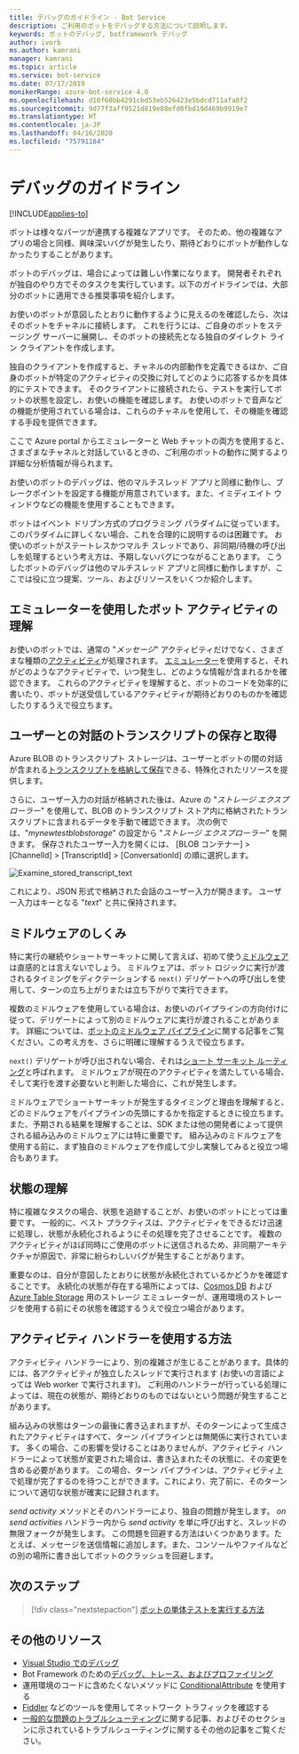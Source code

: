 ```yaml
---
title: デバッグのガイドライン - Bot Service
description: ご利用のボットをデバッグする方法について説明します。
keywords: ボットのデバッグ, botframework デバッグ
author: ivorb
ms.author: kamrani
manager: kamrani
ms.topic: article
ms.service: bot-service
ms.date: 07/17/2019
monikerRange: azure-bot-service-4.0
ms.openlocfilehash: d10f60bb4291cbd53eb526423e5bdcd711afa8f2
ms.sourcegitcommit: 9d77f3aff9521d819e88efd0fbd19d469b9919e7
ms.translationtype: HT
ms.contentlocale: ja-JP
ms.lasthandoff: 04/16/2020
ms.locfileid: "75791184"
---
```

# <a name="debugging-guidelines"></a>デバッグのガイドライン

[!INCLUDE[applies-to](../includes/applies-to.md)]

ボットは様々なパーツが連携する複雑なアプリです。 そのため、他の複雑なアプリの場合と同様、興味深いバグが発生したり、期待どおりにボットが動作しなかったりすることがあります。

ボットのデバッグは、場合によっては難しい作業になります。 開発者それぞれが独自のやり方でそのタスクを実行しています。以下のガイドラインでは、大部分のボットに適用できる推奨事項を紹介します。

お使いのボットが意図したとおりに動作するように見えるのを確認したら、次はそのボットをチャネルに接続します。 これを行うには、ご自身のボットをステージング サーバーに展開し、そのボットの接続先となる独自のダイレクト ライン クライアントを作成します。
<!--IBTODO [Direct Line client](bot-builder-howto-direct-line.md)-->

独自のクライアントを作成すると、チャネルの内部動作を定義できるほか、ご自身のボットが特定のアクティビティの交換に対してどのように応答するかを具体的にテストできます。 そのクライアントに接続されたら、テストを実行してボットの状態を設定し、お使いの機能を確認します。 お使いのボットで音声などの機能が使用されている場合は、これらのチャネルを使用して、その機能を確認する手段を提供できます。

ここで Azure portal からエミュレーターと Web チャットの両方を使用すると、さまざまなチャネルと対話しているときの、ご利用のボットの動作に関するより詳細な分析情報が得られます。

お使いのボットのデバッグは、他のマルチスレッド アプリと同様に動作し、ブレークポイントを設定する機能が用意されています。また、イミディエイト ウィンドウなどの機能を使用することもできます。 

ボットはイベント ドリブン方式のプログラミング パラダイムに従っています。このパラダイムに詳しくない場合、これを合理的に説明するのは困難です。 お使いのボットがステートレスかつマルチ スレッドであり、非同期/待機の呼び出しを処理するという考え方は、予期しないバグにつながることあります。 こうしたボットのデバッグは他のマルチスレッド アプリと同様に動作しますが、ここでは役に立つ提案、ツール、およびリソースをいくつか紹介します。

## <a name="understanding-bot-activities-with-the-emulator"></a>エミュレーターを使用したボット アクティビティの理解

お使いのボットでは、通常の "_メッセージ_" アクティビティだけでなく、さまざまな種類の[アクティビティ](bot-builder-basics.md#the-activity-processing-stack)が処理されます。 [エミュレーター](../bot-service-debug-emulator.md)を使用すると、それがどのようなアクティビティで、いつ発生し、どのような情報が含まれるかを確認できます。 これらのアクティビティを理解すると、ボットのコードを効率的に書いたり、ボットが送受信しているアクティビティが期待どおりのものかを確認したりするうえで役立ちます。

## <a name="saving-and-retrieving-user-interactions-with-transcripts"></a>ユーザーとの対話のトランスクリプトの保存と取得

Azure BLOB のトランスクリプト ストレージは、ユーザーとボットの間の対話が含まれる[トランスクリプトを格納して保存](bot-builder-howto-v4-storage.md)できる、特殊化されたリソースを提供します。  

さらに、ユーザー入力の対話が格納された後は、Azure の "_ストレージ エクスプローラー"_ を使用して、BLOB のトランスクリプト ストア内に格納されたトランスクリプトに含まれるデータを手動で確認できます。 次の例では、"_mynewtestblobstorage_" の設定から "_ストレージ エクスプローラー_" を開きます。 保存されたユーザー入力を開くには、  [BLOB コンテナー] > [ChannelId] > [TranscriptId] > [ConversationId] の順に選択します。

![Examine_stored_transcript_text](./media/examine_transcript_text_in_azure.png)

これにより、JSON 形式で格納された会話のユーザー入力が開きます。 ユーザー入力はキーとなる "_text_" と共に保持されます。

## <a name="how-middleware-works"></a>ミドルウェアのしくみ

特に実行の継続やショートサーキットに関して言えば、初めて使う[ミドルウェア](bot-builder-concept-middleware.md)は直感的とは言えないでしょう。 ミドルウェアは、ボット ロジックに実行が渡されるタイミングをディクテーションする `next()` デリゲートへの呼び出しを使用して、ターンの立ち上がりまたは立ち下がりで実行できます。 

複数のミドルウェアを使用している場合は、お使いのパイプラインの方向付けに従って、デリゲートによって別のミドルウェアに実行が渡されることがあります。 詳細については、[ボットのミドルウェア パイプライン](bot-builder-concept-middleware.md#the-bot-middleware-pipeline)に関する記事をご覧ください。この考え方を、さらに明確に理解するうえで役立ちます。

`next()` デリゲートが呼び出されない場合、それは[ショート サーキット ルーティング](bot-builder-concept-middleware.md#short-circuiting)と呼ばれます。 ミドルウェアが現在のアクティビティを満たしている場合、そして実行を渡す必要ないと判断した場合に、これが発生します。 

ミドルウェアでショートサーキットが発生するタイミングと理由を理解すると、どのミドルウェアをパイプラインの先頭にするかを指定するときに役立ちます。 また、予期される結果を理解することは、SDK または他の開発者によって提供される組み込みのミドルウェアには特に重要です。 組み込みのミドルウェアを使用する前に、まず独自のミドルウェアを作成して少し実験してみると役立つ場合もあります。

<!-- Snip: QnA was once implemented as middleware.
For example [QnA maker](bot-builder-howto-qna.md) is designed to handle certain interactions and short-circuit the pipeline when it does, which can be confusing when first learning how to use it.
-->

## <a name="understanding-state"></a>状態の理解

特に複雑なタスクの場合、状態を追跡することが、お使いのボットにとっては重要です。 一般的に、ベスト プラクティスは、アクティビティをできるだけ迅速に処理し、状態が永続化されるようにその処理を完了させることです。 複数のアクティビティがほぼ同時にご使用のボットに送信されるため、非同期アーキテクチャが原因で、非常に紛らわしいバグが発生することがあります。

重要なのは、自分が意図したとおりに状態が永続化されているかどうかを確認することです。 永続化の状態が存在する場所によっては、[Cosmos DB](https://docs.microsoft.com/azure/cosmos-db/local-emulator) および [Azure Table Storage](https://docs.microsoft.com/azure/storage/common/storage-use-emulator) 用のストレージ エミュレーターが、運用環境のストレージを使用する前にその状態を確認するうえで役立つ場合があります。

## <a name="how-to-use-activity-handlers"></a>アクティビティ ハンドラーを使用する方法

アクティビティ ハンドラーにより、別の複雑さが生じることがあります。具体的には、各アクティビティが独立したスレッドで実行されます (お使いの言語によっては Web worker で実行されます)。 ご利用のハンドラーが行っている処理によっては、現在の状態が、期待どおりのものではないという問題が発生することがあります。

組み込みの状態はターンの最後に書き込まれますが、そのターンによって生成されたアクティビティはすべて、ターン パイプラインとは無関係に実行されています。 多くの場合、この影響を受けることはありませんが、アクティビティ ハンドラーによって状態が変更された場合は、書き込まれたその状態に、その変更を含める必要があります。 この場合、ターン パイプラインは、アクティビティ上で処理が完了するのを待つことができます。これにより、完了前に、そのターンについて適切な状態が確実に記録されます。

_send activity_ メソッドとそのハンドラーにより、独自の問題が発生します。 _on send activities_ ハンドラー内から _send activity_ を単に呼び出すと、スレッドの無限フォークが発生します。 この問題を回避する方法はいくつかあります。たとえば、メッセージを送信情報に追加します。また、コンソールやファイルなどの別の場所に書き出してボットのクラッシュを回避します。

## <a name="next-steps"></a>次のステップ

> [!div class="nextstepaction"]
> [ボットの単体テストを実行する方法](unit-test-bots.md)

## <a name="additional-resources"></a>その他のリソース

* [Visual Studio でのデバッグ](https://docs.microsoft.com/visualstudio/debugger/index)
* Bot Framework のための[デバッグ、トレース、およびプロファイリング](https://docs.microsoft.com/dotnet/framework/debug-trace-profile/)
* 運用環境のコードに含めたくないメソッドに [ConditionalAttribute](https://docs.microsoft.com/dotnet/api/system.diagnostics.conditionalattribute?view=netcore-2.0) を使用する
* [Fiddler](https://www.telerik.com/fiddler) などのツールを使用してネットワーク トラフィックを確認する
* [一般的な問題のトラブルシューティング](../bot-service-troubleshoot-bot-configuration.md)に関する記事、およびそのセクションに示されているトラブルシューティングに関するその他の記事をご覧ください。
